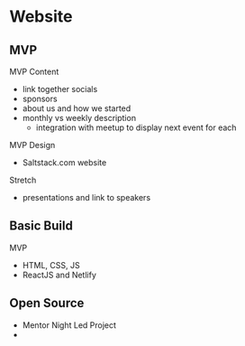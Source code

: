 # Website

## MVP
MVP Content
- link together socials
- sponsors
- about us and how we started
- monthly vs weekly description
    - integration with meetup to display next event for each
 
MVP Design
- Saltstack.com website

Stretch
 - presentations and link to speakers
 
## Basic Build
MVP 
- HTML, CSS, JS
- ReactJS and Netlify

## Open Source
- Mentor Night Led Project
- 
